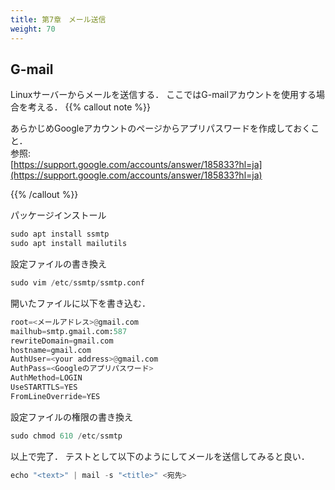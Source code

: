 ```yaml
---
title: 第7章　メール送信 
weight: 70 
---
```

<!-- ######################################### -->

<!-- =================================== -->
## G-mail
<!-- =================================== -->
Linuxサーバーからメールを送信する．
ここではG-mailアカウントを使用する場合を考える．
{{% callout note %}}

  あらかじめGoogleアカウントのページからアプリパスワードを作成しておくこと．  
  参照:  
  [https://support.google.com/accounts/answer/185833?hl=ja](https://support.google.com/accounts/answer/185833?hl=ja)

{{% /callout %}}



パッケージインストール
```python
sudo apt install ssmtp
sudo apt install mailutils
 ```



設定ファイルの書き換え
```python
sudo vim /etc/ssmtp/ssmtp.conf
 ```


開いたファイルに以下を書き込む．
```python
root=<メールアドレス>@gmail.com
mailhub=smtp.gmail.com:587
rewriteDomain=gmail.com
hostname=gmail.com
AuthUser=<your address>@gmail.com
AuthPass=<Googleのアプリパスワード>
AuthMethod=LOGIN
UseSTARTTLS=YES
FromLineOverride=YES
 ```



設定ファイルの権限の書き換え
```python
sudo chmod 610 /etc/ssmtp
 ```



以上で完了．
テストとして以下のようにしてメールを送信してみると良い．
```python
echo "<text>" | mail -s "<title>" <宛先>
 ```
<!-- ######################################### -->
